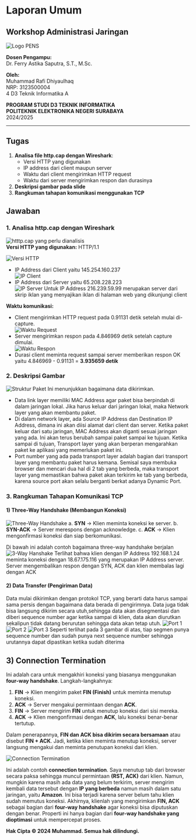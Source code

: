 # Laporan Umum
## Workshop Administrasi Jaringan
![Logo PENS](images/pens.png)

**Dosen Pengampu:**  
Dr. Ferry Astika Saputra, S.T., M.Sc.

**Oleh:**  
Muhammad Rafi Dhiyaulhaq<br>
NRP: 3123500004 <br>
4 D3 Teknik Informatika A<br>

**PROGRAM STUDI D3 TEKNIK INFORMATIKA**  
**POLITEKNIK ELEKTRONIKA NEGERI SURABAYA**  
2024/2025

---

## Tugas
1. **Analisa file http.cap dengan Wireshark**:
   - Versi HTTP yang digunakan
   - IP address dari client maupun server
   - Waktu dari client mengirimkan HTTP request
   - Waktu dari server mengirimkan respon dan durasinya
2. **Deskripsi gambar pada slide**
3. **Rangkuman tahapan komunikasi menggunakan TCP**

## Jawaban
### 1. Analisa http.cap dengan Wireshark
![htttp.cap yang perlu dianalisis](images/http-cap.png) <br>
**Versi HTTP yang digunakan:** HTTP/1.1

![Versi HTTP](images/http-ver.png)

- IP Address dari Client yaitu 145.254.160.237  
  ![IP Client](images/Client-IPAdd.png)
- IP Address dari Server yaitu 65.208.228.223  
  ![IP Server](images/Server-IPAdd.png)
  Untuk IP Address 216.239.59.99 merupakan server dari skrip iklan yang menyajikan iklan di halaman web yang dikunjungi client

**Waktu komunikasi:**
- Client mengirimkan HTTP request pada 0.91131 detik setelah mulai di-capture.  
  ![Waktu Request](images/Client-time.png)
- Server mengirimkan respon pada 4.846969 detik setelah capture dimulai.  
  ![Waktu Respon](images/Server-time.png)
- Durasi client meminta request sampai server memberikan respon OK yaitu
  4.846969 - 0.91131 = **3.935659 detik**

### 2. Deskripsi Gambar
![Struktur Paket](images/slide-picture.jpg)
Ini menunjukkan bagaimana data dikirimkan. 
- Data link layer memiliki MAC Address agar paket bisa berpindah di dalam jaringan lokal. Jika harus keluar dari jaringan lokal, maka Network layer yang akan membantu paket. 
- Di dalam network layer, ada Source IP Address dan Destination IP Address, dimana ini akan diisi alamat dari client dan server. Ketika paket keluar dari satu jaringan, MAC        Address akan diganti sesuai jaringan yang ada. Ini akan terus berubah sampai paket sampai ke tujuan. Ketika sampai di tujuan, Transport layer yang akan berperan mengarahkan      paket ke aplikasi yang memerlukan paket ini.
- Port number yang ada pada transport layer adalah bagian dari transport layer yang membantu paket harus kemana. Semisal saya membuka browser dan mencari dua hal di 2 tab yang     berbeda, maka transport layer yang memastikan bahwa paket akan terkirim ke tab yang berbeda, karena source port akan selalu berganti berkat adanya Dynamic Port.

### 3. Rangkuman Tahapan Komunikasi TCP
#### 1) **Three-Way Handshake** (Membangun Koneksi)
![Three-Way Handshake](images/3-way.png)
   a. **SYN** → Klien meminta koneksi ke server.
   b. **SYN-ACK** → Server merespons dengan acknowledge.
   c. **ACK** → Klien mengonfirmasi koneksi dan siap berkomunikasi.

   Di bawah ini adalah contoh bagaimana three-way handshake berjalan
   ![3-Way Hanshake](images/3-way.png) 
Terlihat bahwa klien dengan IP Address 192.168.1.24 meminta koneksi dengan 18.67.175.116 yang merupakan IP Address server. Server mengembalikan respon dengan SYN, ACK dan klien membalas lagi dengan ACK


#### 2) **Data Transfer** (Pengiriman Data)
Data mulai dikirimkan dengan protokol TCP,  yang berarti data harus sampai sama persis dengan bagaimana data berada di pengirimnya. Data juga tidak bisa langsung  dikirim secara utuh,sehingga data akan disegmentasi dan diberi sequence number agar ketika sampai di klien, data akan diurutkan sekalipun tidak datang berurutan sehingga data akan tetap utuh.
![Port 1](images/port-1.png)
![Port 2](images/port-2.png)
![Port 3](images/port-3.png)
Seperti terlihat pada 3 gambar di atas, tiap segmen punya sequence number dan sudah punya next sequence number sehingga urutannya dapat dipastikan ketika sudah diterima


## 3) Connection Termination

Ini adalah cara untuk mengakhiri koneksi yang biasanya menggunakan **four-way handshake**. Langkah-langkahnya:

1. **FIN** → Klien mengirim paket **FIN (Finish)** untuk meminta menutup koneksi.
2. **ACK** → Server mengakui permintaan dengan **ACK**.
3. **FIN** → Server mengirim **FIN** untuk menutup koneksi dari sisi mereka.
4. **ACK** → Klien mengonfirmasi dengan **ACK**, lalu koneksi benar-benar tertutup.

Dalam penerapannya, **FIN dan ACK bisa dikirim secara bersamaan** atau disebut **FIN + ACK**. Jadi, ketika klien meminta menutup koneksi, server langsung mengakui dan meminta penutupan koneksi dari klien.

![Connection Termination](images/4-way.png)

Ini adalah contoh **connection termination**. Saya menutup tab dari browser secara paksa sehingga muncul permintaan **(RST, ACK)** dari klien. Namun, mungkin karena masih ada data yang belum terkirim, server mengirim kembali data tersebut dengan **IP yang berbeda** namun masih dalam satu jaringan, yaitu **Amazon**. Ini bisa terjadi karena server belum tahu klien sudah memutus koneksi. Akhirnya, klienlah yang mengirimkan **FIN, ACK** sebagai bagian dari **four-way handshake** agar koneksi bisa diputuskan dengan benar. Properti ini hanya bagian dari **four-way handshake yang dioptimasi** untuk mempercepat proses.



**Hak Cipta © 2024 Muhammad. Semua hak dilindungi.**


